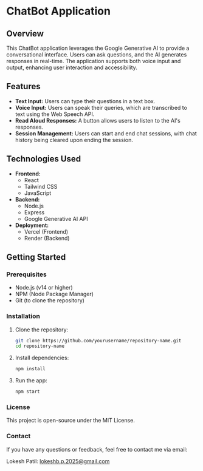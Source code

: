 # ChatBot Application

## Overview

This ChatBot application leverages the Google Generative AI to provide a conversational interface. Users can ask questions, and the AI generates responses in real-time. The application supports both voice input and output, enhancing user interaction and accessibility.

## Features

- **Text Input:** Users can type their questions in a text box.
- **Voice Input:** Users can speak their queries, which are transcribed to text using the Web Speech API.
- **Read Aloud Responses:** A button allows users to listen to the AI's responses.
- **Session Management:** Users can start and end chat sessions, with chat history being cleared upon ending the session.

## Technologies Used

- **Frontend:** 
  - React
  - Tailwind CSS
  - JavaScript
- **Backend:** 
  - Node.js
  - Express
  - Google Generative AI API
- **Deployment:** 
  - Vercel (Frontend)
  - Render (Backend)

## Getting Started

### Prerequisites

- Node.js (v14 or higher)
- NPM (Node Package Manager)
- Git (to clone the repository)

### Installation

1. Clone the repository:
   ```bash
   git clone https://github.com/yourusername/repository-name.git
   cd repository-name
2. Install dependencies:
   ```bash
   npm install
3. Run the app:
   ```bash
   npm start
   
### License

This project is open-source under the MIT License.

### Contact

If you have any questions or feedback, feel free to contact me via email:

Lokesh Patil: lokeshb.p.2025@gmail.com

